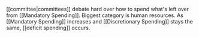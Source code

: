 [[committee|committees]] debate hard over how to spend what's left over from [[Mandatory Spending]]. 
Biggest category is human resources.
As [[Mandatory Spending]] increases and [[Discretionary Spending]] stays the same, [[deficit spending]] occurs. 